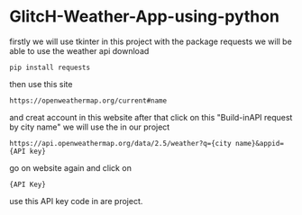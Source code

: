 # GlitcH-Weather-App-using-python

firstly we will use tkinter in this project with the package requests we will be able to use the weather api download

    pip install requests
then use this site

    https://openweathermap.org/current#name
and creat account in this website after that click on this "Build-inAPI request by city name" we will use the in our project

    https://api.openweathermap.org/data/2.5/weather?q={city name}&appid={API key}
go on website again and click on

    {API Key}
use this API key code in are project.
